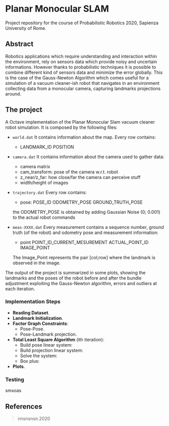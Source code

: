 # Planar Monocular SLAM
Project repository for the course of Probabilistic Robotics 2020, Sapienza University of Rome.

## Abstract
Robotics applications which require understanding and interaction within the environment, rely on sensors data which provide noisy and uncertain informations. However thanks to probabilistic techniques it is possible to combine different kind of sensors data and minimize the error globally. This is the case of the Gauss-Newton Algorithm which comes useful for a simulation of a vacuum cleaner-ish robot that navigates in an environment collecting data from a monocular camera, capturing landmarks projections around.

## The project
A Octave implementation of the Planar Monocular Slam vacuum cleaner robot simulation. It is composed by the following files:
- ```world.dat``` It contains information about the map. Every row contains: 
  - LANDMARK_ID POSITION

- ```camera.dat``` It contains information about the camera used to gather data:
  - camera matrix
  - cam_transform: pose of the camera w.r.t. robot
  - z_near/z_far: how close/far the camera can perceive stuff
  - width/height of images

- ```trajectory.dat``` Every row contains:
  - pose: POSE_ID ODOMETRY_POSE GROUND_TRUTH_POSE
  
  the ODOMETRY_POSE is obtained by adding Gaussian Noise (0; 0.001) to the actual robot commands

- ```meas-XXXX.dat``` Every measurement contains a sequence number, ground truth (of the robot) and odometry pose and measurement information:
  - point POINT_ID_CURRENT_MESUREMENT ACTUAL_POINT_ID IMAGE_POINT 

  The Image_Point represents the pair [col;row] where the landmark is observed in the image.

The output of the project is summarized in some plots, showing the landmarks and the poses of the robot before and after the bundle adjustment exploiting the Gauss-Newton algorithm, errors and outliers at each iteration.

### Implementation Steps
- **Reading Dataset**.
- **Landmark Initialization**.
- **Factor Graph Constraints**:
  - Pose-Pose.
  - Pose-Landmark projection.
- **Total Least Square Algorithm** (ith iteration):
  - Build pose linear system:
  - Build projection linear system:
  - Solve the system:
  - Box plus:
- **Plots**.

### Testing
smxoas

## References
> nnsnsnsn.2020
[](https://)
